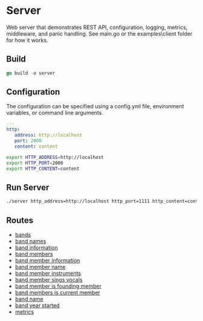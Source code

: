 # Server
Web server that demonstrates REST API, configuration, logging, metrics, middleware, and panic handling.
See main.go or the examples\client folder for how it works.

## Build
```go
go build -o server
```

## Configuration

The configuration can be specified using a config.yml file, environment variables, or command line arguments.

```yaml
---
http:
   address: http://localhost
   port: 2000
   content: content
```

```bash
export HTTP_ADDRESS=http://localhost
export HTTP_PORT=2000
export HTTP_CONTENT=content
```

## Run Server

```bash
./server http_address=http://localhost http_port=1111 http_content=content
```

## Routes
- [bands](http://localhost/bands)
- [band names](http://localhost/bands/names)
- [band information](http://localhost/bands/{band})
- [band members](http://localhost/bands/{band}/members)
- [band member information](http://localhost/bands/{band}/members/{name})
- [band member name](http://localhost/bands/{band}/members/{name}/name)
- [band member instruments](http://localhost/bands/{band}/members/{name}/instruments)
- [band member sings vocals](http://localhost/bands/{band}/members/{name}/instruments/vocals)
- [band member is founding member](http://localhost/bands/{band}/members/{name}/founder)
- [band members is current member](http://localhost/bands/{band}/members/{name}/current)
- [band name](http://localhost/bands/{band}/name)
- [band year started](http://localhost/bands/{band}/year)
- [metrics](http://localhost/metrics)

